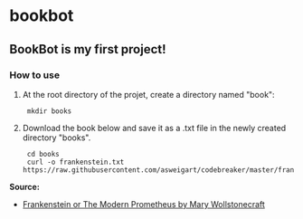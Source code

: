 # bookbot

## BookBot is my first project!

### How to use

1. At the root directory of the projet, create a directory named "book": 

        mkdir books
        
2. Download the book below and save it as a .txt file in the newly created directory "books".

        cd books
        curl -o frankenstein.txt https://raw.githubusercontent.com/asweigart/codebreaker/master/frankenstein.txt



**Source:**

- [Frankenstein or The Modern Prometheus by Mary Wollstonecraft](https://raw.githubusercontent.com/asweigart/codebreaker/master/frankenstein.txt)
